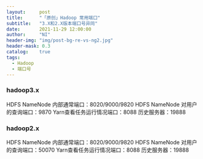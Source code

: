 ```yaml
---
layout:     post
title:      "「原创」Hadoop 常用端口"
subtitle:   "3.X和2.X版本端口号异同"
date:       2021-11-29 12:00:00
author:     "NI"
header-img: "img/post-bg-re-vs-ng2.jpg"
header-mask: 0.3
catalog:    true
tags:
  - Hadoop
  - 端口号
---
```


<font color='red'></font>

### hadoop3.x

   HDFS NameNode 内部通常端口：8020/9000/9820
   HDFS NameNode 对用户的查询端口：9870
   Yarn查看任务运行情况端口：8088
   历史服务器：19888

### hadoop2.x

   HDFS NameNode 内部通常端口：8020/9000/9820 
   HDFS NameNode 对用户的查询端口：50070
   Yarn查看任务运行情况端口：8088
   历史服务器：19888

















